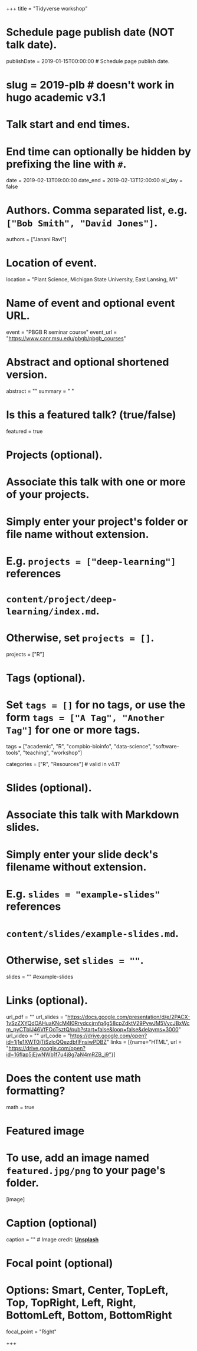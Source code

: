 +++
title = "Tidyverse workshop"
# Schedule page publish date (NOT talk date).
publishDate = 2019-01-15T00:00:00  # Schedule page publish date.

# slug = 2019-plb # doesn't work in hugo academic v3.1

# Talk start and end times.
#   End time can optionally be hidden by prefixing the line with `#`.
date = 2019-02-13T09:00:00
date_end = 2019-02-13T12:00:00
all_day = false

# Authors. Comma separated list, e.g. `["Bob Smith", "David Jones"]`.
authors = ["Janani Ravi"]

# Location of event.
location = "Plant Science, Michigan State University, East Lansing, MI"

# Name of event and optional event URL.
event = "PBGB R seminar course"
event_url = "https://www.canr.msu.edu/pbgb/pbgb_courses"

# Abstract and optional shortened version.
abstract = ""
summary = " "

# Is this a featured talk? (true/false)
featured = true

# Projects (optional).
#   Associate this talk with one or more of your projects.
#   Simply enter your project's folder or file name without extension.
#   E.g. `projects = ["deep-learning"]` references 
#   `content/project/deep-learning/index.md`.
#   Otherwise, set `projects = []`.
projects = ["R"]

# Tags (optional).
#   Set `tags = []` for no tags, or use the form `tags = ["A Tag", "Another Tag"]` for one or more tags.
tags = ["academic", "R", "compbio-bioinfo", "data-science", "software-tools", "teaching", "workshop"]

categories = ["R", "Resources"] # valid in v4.1?
  
# Slides (optional).
#   Associate this talk with Markdown slides.
#   Simply enter your slide deck's filename without extension.
#   E.g. `slides = "example-slides"` references 
#   `content/slides/example-slides.md`.
#   Otherwise, set `slides = ""`.
slides = "" #example-slides

# Links (optional).
url_pdf = ""
url_slides = "https://docs.google.com/presentation/d/e/2PACX-1vSzZXYQdOAHuaKNcM4l0Rrvdccjrnfq4g58cpZdktV29PvwJM5VycJBxWcm_pyCTblJ46VfFOoTsztQ/pub?start=false&loop=false&delayms=3000"
url_video = ""
url_code = "https://drive.google.com/open?id=1j1e1XWT0jTiSzloQQezdbflFnsiwPDBZ"
links = [{name="HTML", url = "https://drive.google.com/open?id=16flap5jEjwNWb1f7u4j8g7aN4mRZB_j9"}]

# Does the content use math formatting?
math = true

# Featured image
# To use, add an image named `featured.jpg/png` to your page's folder. 
[image]
  # Caption (optional)
  caption = "" # Image credit: [**Unsplash**](https://unsplash.com/photos/bzdhc5b3Bxs)

  # Focal point (optional)
  # Options: Smart, Center, TopLeft, Top, TopRight, Left, Right, BottomLeft, Bottom, BottomRight
  focal_point = "Right"

+++

